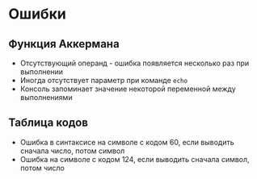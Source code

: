# Ошибки
## Функция Аккермана
* Отсутствующий операнд - ошибка появляется несколько раз при выполнении
* Иногда отсутствует параметр при команде `echo`
* Консоль запоминает значение некоторой переменной между выполнениями
## Таблица кодов
* Ошибка в синтаксисе на символе с кодом 60, если выводить сначала число, потом символ
* Ошибка на символе с кодом 124, если выводить сначала символ, потом число
